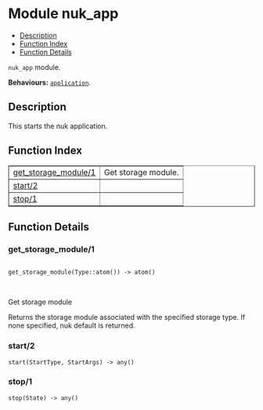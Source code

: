 

# Module nuk_app #
* [Description](#description)
* [Function Index](#index)
* [Function Details](#functions)

`nuk_app` module.

__Behaviours:__ [`application`](application.md).

<a name="description"></a>

## Description ##
This starts the nuk application.<a name="index"></a>

## Function Index ##


<table width="100%" border="1" cellspacing="0" cellpadding="2" summary="function index"><tr><td valign="top"><a href="#get_storage_module-1">get_storage_module/1</a></td><td>Get storage module.</td></tr><tr><td valign="top"><a href="#start-2">start/2</a></td><td></td></tr><tr><td valign="top"><a href="#stop-1">stop/1</a></td><td></td></tr></table>


<a name="functions"></a>

## Function Details ##

<a name="get_storage_module-1"></a>

### get_storage_module/1 ###

<pre><code>
get_storage_module(Type::atom()) -&gt; atom()
</code></pre>
<br />

Get storage module

Returns the storage module associated with the specified storage type. If
none specified, nuk default is returned.

<a name="start-2"></a>

### start/2 ###

`start(StartType, StartArgs) -> any()`

<a name="stop-1"></a>

### stop/1 ###

`stop(State) -> any()`

